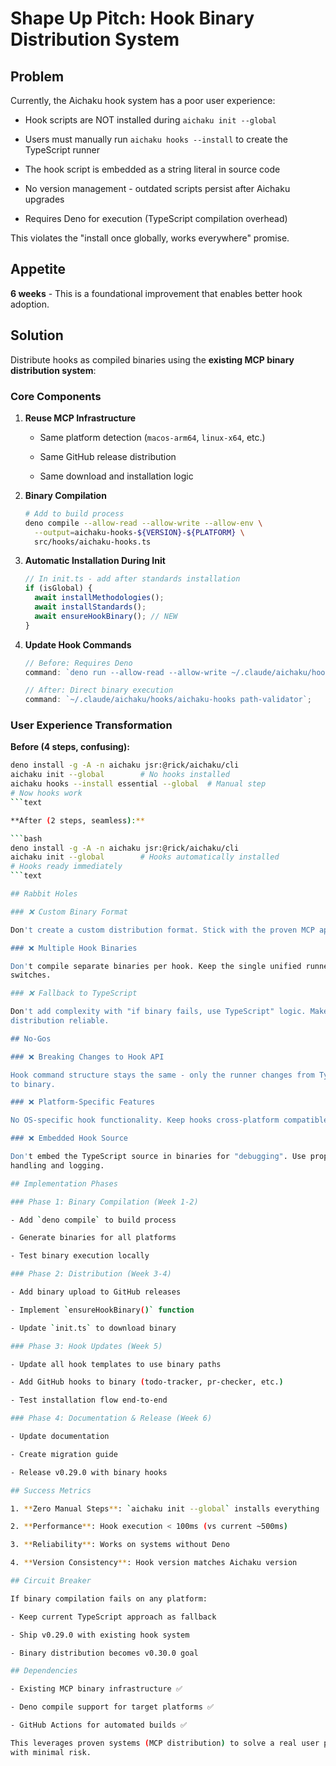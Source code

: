# Shape Up Pitch: Hook Binary Distribution System

## Problem

Currently, the Aichaku hook system has a poor user experience:

- Hook scripts are NOT installed during `aichaku init --global`

- Users must manually run `aichaku hooks --install` to create the TypeScript
  runner

- The hook script is embedded as a string literal in source code

- No version management - outdated scripts persist after Aichaku upgrades

- Requires Deno for execution (TypeScript compilation overhead)

This violates the "install once globally, works everywhere" promise.

## Appetite

**6 weeks** - This is a foundational improvement that enables better hook
adoption.

## Solution

Distribute hooks as compiled binaries using the **existing MCP binary
distribution system**:

### Core Components

1. **Reuse MCP Infrastructure**

   - Same platform detection (`macos-arm64`, `linux-x64`, etc.)

   - Same GitHub release distribution

   - Same download and installation logic

2. **Binary Compilation**

   ```bash
   # Add to build process
   deno compile --allow-read --allow-write --allow-env \
     --output=aichaku-hooks-${VERSION}-${PLATFORM} \
     src/hooks/aichaku-hooks.ts
   ```

3. **Automatic Installation During Init**

   ```typescript
   // In init.ts - add after standards installation
   if (isGlobal) {
     await installMethodologies();
     await installStandards();
     await ensureHookBinary(); // NEW
   }
   ```

4. **Update Hook Commands**

   ```typescript
   // Before: Requires Deno
   command: `deno run --allow-read --allow-write ~/.claude/aichaku/hooks/aichaku-hooks.ts path-validator`;

   // After: Direct binary execution
   command: `~/.claude/aichaku/hooks/aichaku-hooks path-validator`;
   ```

### User Experience Transformation

**Before (4 steps, confusing):**

````bash
deno install -g -A -n aichaku jsr:@rick/aichaku/cli
aichaku init --global        # No hooks installed
aichaku hooks --install essential --global  # Manual step
# Now hooks work
```text

**After (2 steps, seamless):**

```bash
deno install -g -A -n aichaku jsr:@rick/aichaku/cli
aichaku init --global        # Hooks automatically installed
# Hooks ready immediately
```text

## Rabbit Holes

### ❌ Custom Binary Format

Don't create a custom distribution format. Stick with the proven MCP approach.

### ❌ Multiple Hook Binaries

Don't compile separate binaries per hook. Keep the single unified runner with
switches.

### ❌ Fallback to TypeScript

Don't add complexity with "if binary fails, use TypeScript" logic. Make binary
distribution reliable.

## No-Gos

### ❌ Breaking Changes to Hook API

Hook command structure stays the same - only the runner changes from TypeScript
to binary.

### ❌ Platform-Specific Features

No OS-specific hook functionality. Keep hooks cross-platform compatible.

### ❌ Embedded Hook Source

Don't embed the TypeScript source in binaries for "debugging". Use proper error
handling and logging.

## Implementation Phases

### Phase 1: Binary Compilation (Week 1-2)

- Add `deno compile` to build process

- Generate binaries for all platforms

- Test binary execution locally

### Phase 2: Distribution (Week 3-4)

- Add binary upload to GitHub releases

- Implement `ensureHookBinary()` function

- Update `init.ts` to download binary

### Phase 3: Hook Updates (Week 5)

- Update all hook templates to use binary paths

- Add GitHub hooks to binary (todo-tracker, pr-checker, etc.)

- Test installation flow end-to-end

### Phase 4: Documentation & Release (Week 6)

- Update documentation

- Create migration guide

- Release v0.29.0 with binary hooks

## Success Metrics

1. **Zero Manual Steps**: `aichaku init --global` installs everything

2. **Performance**: Hook execution < 100ms (vs current ~500ms)

3. **Reliability**: Works on systems without Deno

4. **Version Consistency**: Hook version matches Aichaku version

## Circuit Breaker

If binary compilation fails on any platform:

- Keep current TypeScript approach as fallback

- Ship v0.29.0 with existing hook system

- Binary distribution becomes v0.30.0 goal

## Dependencies

- Existing MCP binary infrastructure ✅

- Deno compile support for target platforms ✅

- GitHub Actions for automated builds ✅

This leverages proven systems (MCP distribution) to solve a real user pain point
with minimal risk.
````
